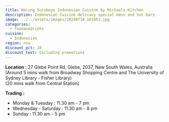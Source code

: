 ```yaml
---
title: Warung Suroboyo Indonesian Cuisine by Michaels Kitchen
description: Indonesian Cuisine delicacy special menu and hot bars
image: ../../assets/images/20240718_161853.jpg
categories:
  - foodanddrinks
cuisine:
  - Indonesian
region: nsw
discount_pct: 10
discount_text: Excluding promotions
---
```


**Location :** 27 Glebe Point Rd, Glebe, 2037, New South Wales, Australia\
(Around 5 mins walk from Broadway Shopping Centre and The University of Sydney Library - Fisher Library)\
(20 mins walk from Central Station)

**Trading :**

- Monday & Tuesday : 11.30 am - 7 pm
- Wednesday - Saturday : 11.30 am - 8 pm
- Sunday : 11.30 am - 5 pm
